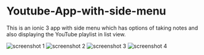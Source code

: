 # Youtube-App-with-side-menu
This is an ionic 3 app with side menu which has options of taking notes and also displaying the YouTube playlist in list view.


![screenshot 1](https://raw.githubusercontent.com/cool94amit/Youtube-App-with-side-menu/master/screenshots/1.jpg)
![screenshot 2](https://raw.githubusercontent.com/cool94amit/Youtube-App-with-side-menu/master/screenshots/2.jpg)
![screenshot 3](https://raw.githubusercontent.com/cool94amit/Youtube-App-with-side-menu/master/screenshots/3.jpg)
![screenshot 4](https://raw.githubusercontent.com/cool94amit/Youtube-App-with-side-menu/master/screenshots/4.jpg)
